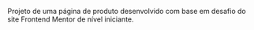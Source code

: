 Projeto de uma página de produto desenvolvido com base em desafio do site Frontend Mentor de nível iniciante.